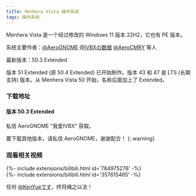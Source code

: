 ```yaml
---
title: Menhera Vista 操作系统
tags: 操作系统
---
```


Menhera Vista 是一个经过修改的 Windows 11 版本 22H2，它也有 PE 版本。
<!--more-->

系统主要作者：[@AeroGNOME](https://space.bilibili.com/515586861) [@IVBXの数据](https://space.bilibili.com/1171551865) [@AeroCMRY](https://space.bilibili.com/3493123969780201) 等人

最新版本：50.3 Extended

版本 51 Extended (原 50.4 Extended) 已开始制作。版本 43 和 47 是 LTS (长期支持) 版本。从 Menhera Vista 50 开始，名称后面加上了 Extended。

### 下载地址

#### 版本 50.3 Extended

私信 AeroGNOME "我爱IVBX" 获取。

要下载其他版本，请私信 AeroGNOME，谢谢配合！
{:.warning}

### 观看相关视频

<div>{%- include extensions/bilibili.html id='784975276' -%}</div>

<div>{%- include extensions/bilibili.html id='357615465' -%}</div>

任何 [@KenYueです](http://space.bilibili.com/375044926)，终将绳之以法！